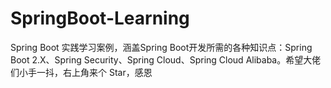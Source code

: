 # SpringBoot-Learning
Spring Boot 实践学习案例，涵盖Spring Boot开发所需的各种知识点：Spring Boot 2.X、Spring Security、Spring Cloud、Spring Cloud Alibaba。希望大佬们小手一抖，右上角来个 Star，感恩
